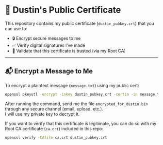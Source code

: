 # 🔐 Dustin's Public Certificate

This repository contains my public certificate (`dustin_pubkey.crt`) that you can use to:

- 🔒 Encrypt secure messages to me
- ✅ Verify digital signatures I've made
- 🧾 Validate that this certificate is trusted (via my Root CA)

---

## 📬 Encrypt a Message to Me

To encrypt a plaintext message (`message.txt`) using my public cert:

```bash
openssl pkeyutl -encrypt -inkey dustin_pubkey.crt -certin -in message.txt -out encrypted_for_dustin.bin
```

After running the command, send me the file `encrypted_for_dustin.bin` through any secure channel (email, upload, etc.).  
I will use my private key to decrypt it.

If you want to verify that this certificate is legitimate, you can do so with my Root CA certificate (`ca.crt`) included in this repo:

```bash
openssl verify -CAfile ca.crt dustin_pubkey.crt
```
